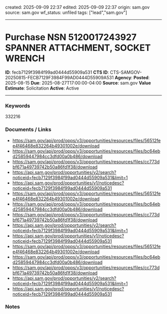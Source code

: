 created: 2025-09-09 22:37
edited: 2025-09-09 22:37
origin: sam.gov
source: sam.gov
wf_status: unfiled
tags: ["lead","sam.gov"]

---

# Purchase NSN 5120017243927 SPANNER ATTACHMENT, SOCKET WRENCH

**ID**: fecb7129f3984f99ad0444d55909a531
**CTS ID**: CTS-SAMGOV-20250815-FECB7129F3984F99AD0444D55909A531
**Agency**: 
**Posted**: 2025-08-15
**Due**: 2025-08-27T17:00:00-04:00
**Source**: sam.gov
**Value Estimate**: Solicitation
**Active**: Active

---

### Keywords
332216

### Documents / Links
- <https://sam.gov/api/prod/opps/v3/opportunities/resources/files/56512fee4f46468e832264b49301002e/download>
- <https://sam.gov/api/prod/opps/v3/opportunities/resources/files/bc64ebd25859447984cc3dfd00a0b486/download>
- <https://sam.gov/api/prod/opps/v3/opportunities/resources/files/cc773dbf671a49739742b50a86fd1f38/download>
- <https://api.sam.gov/prod/opportunities/v2/search?noticeid=fecb7129f3984f99ad0444d55909a531&limit=1>
- <https://api.sam.gov/prod/opportunities/v1/noticedesc?noticeid=fecb7129f3984f99ad0444d55909a531>
- <https://sam.gov/api/prod/opps/v3/opportunities/resources/files/56512fee4f46468e832264b49301002e/download>
- <https://sam.gov/api/prod/opps/v3/opportunities/resources/files/bc64ebd25859447984cc3dfd00a0b486/download>
- <https://sam.gov/api/prod/opps/v3/opportunities/resources/files/cc773dbf671a49739742b50a86fd1f38/download>
- <https://api.sam.gov/prod/opportunities/v2/search?noticeid=fecb7129f3984f99ad0444d55909a531&limit=1>
- <https://api.sam.gov/prod/opportunities/v1/noticedesc?noticeid=fecb7129f3984f99ad0444d55909a531>
- <https://sam.gov/api/prod/opps/v3/opportunities/resources/files/56512fee4f46468e832264b49301002e/download>
- <https://sam.gov/api/prod/opps/v3/opportunities/resources/files/bc64ebd25859447984cc3dfd00a0b486/download>
- <https://sam.gov/api/prod/opps/v3/opportunities/resources/files/cc773dbf671a49739742b50a86fd1f38/download>
- <https://api.sam.gov/prod/opportunities/v2/search?noticeid=fecb7129f3984f99ad0444d55909a531&limit=1>
- <https://api.sam.gov/prod/opportunities/v1/noticedesc?noticeid=fecb7129f3984f99ad0444d55909a531>

### Notes

